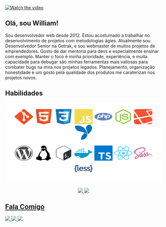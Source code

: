 [![Watch the video](https://i.imgur.com/vKb2F1B.png)](https://www.tiktok.com/@souzaa_r6/video/7117689423059324166?is_from_webapp=1&sender_device=pc&web_id=7127352161256850950)

<!-- # William Enrique Pereira Carrasquero -->

<!-- ### Hi there 👋 -->
<!-- <div align="center" style="display: inline_block; padding: 20px 0px 20px 0px;">
<img align="center" alt="William-GIT" height="120" width="120" src="https://avatars.githubusercontent.com/pereirawe">
</div> -->


<h2>Olá, sou William!</h2>
<p>Sou desenvolvedor web desde 2012. Estou acostumado a trabalhar no desenvolvimento de projetos com metodologias ágies. Atualmente sou Desenvolvedor Senior na Getrak, e sou webmaster de muitos projetos de emprendedores. Gosto de dar mentoria para devs e especialmente ensinar com exemplo. Manter o foco é minha prioridade, experiência, e muita capacidade para debugar são minhas ferramentas mais valiosas para combater bugs na mira nos projetos legados. Planejamento, organização honestidade e um gosto pela qualidade dos produtos me caraterizan nos projetos novos.
</p>

<h2>Habilidades</h2>
<div align="center" style="display: inline_block; background-color: white; padding: 20px 0px 20px 0px;">
	<img align="center" alt="William-GIT" height="50" width="60" src="https://raw.githubusercontent.com/devicons/devicon/master/icons/git/git-plain.svg">
  <img align="center" alt="William-HTML" height="50" width="60" src="https://raw.githubusercontent.com/devicons/devicon/master/icons/html5/html5-original.svg">
  <img align="center" alt="William-CSS" height="50" width="60" src="https://raw.githubusercontent.com/devicons/devicon/master/icons/css3/css3-original.svg">
  <img align="center" alt="William-Js" height="50" width="60" src="https://raw.githubusercontent.com/devicons/devicon/master/icons/javascript/javascript-plain.svg">
  <img align="center" alt="William-PHP" height="50" width="60" src="https://raw.githubusercontent.com/devicons/devicon/master/icons/php/php-plain.svg">
	<img align="center" alt="William-NODE" height="50" width="60" src="https://raw.githubusercontent.com/devicons/devicon/master/icons/nodejs/nodejs-plain.svg">
	<img align="center" alt="William-LARAVEL" height="50" width="60" src="https://raw.githubusercontent.com/devicons/devicon/master/icons/laravel/laravel-plain.svg">
	<img align="center" alt="William-YII" height="50" width="60" src="https://raw.githubusercontent.com/devicons/devicon/master/icons/yii/yii-plain.svg">
	</br>
	</br>
	<img align="center" alt="William-WORDPRESS" height="50" width="60" src="https://raw.githubusercontent.com/devicons/devicon/master/icons/wordpress/wordpress-plain.svg">
	<img align="center" alt="William-LINUX" height="50" width="60" src="https://raw.githubusercontent.com/devicons/devicon/master/icons/linux/linux-plain.svg">
	<img align="center" alt="William-BASH" height="50" width="60" src="https://raw.githubusercontent.com/devicons/devicon/master/icons/bash/bash-plain.svg">
	<img align="center" alt="William-DOCKER" height="50" width="60" src="https://raw.githubusercontent.com/devicons/devicon/master/icons/docker/docker-plain.svg">
  <img align="center" alt="William-TS" height="50" width="60" src="https://raw.githubusercontent.com/devicons/devicon/master/icons/typescript/typescript-plain.svg">
  <img align="center" alt="William-REACT" height="50" width="60" src="https://raw.githubusercontent.com/devicons/devicon/master/icons/react/react-original.svg">
  <img align="center" alt="William-SASS" height="50" width="60" src="https://raw.githubusercontent.com/devicons/devicon/master/icons/sass/sass-original.svg">
	<img align="center" alt="William-LESS" height="50" width="60" src="https://raw.githubusercontent.com/devicons/devicon/master/icons/less/less-plain-wordmark.svg">
	<br>
  </div><br/>

<div align="center">
  <a href="https://github.com/pereirawe">
  <img height="180em" src="https://github-readme-stats.vercel.app/api?username=pereirawe&show_icons=true&theme=dracula&include_all_commits=true&count_private=true"/>
  <img height="180em" src="https://github-readme-stats.vercel.app/api/top-langs/?username=pereirawe&layout=compact&langs_count=7&theme=dracula"/>
	
</div>

<h2>Fala Comigo</h2>
<div> 
  <!-- <a href="https://www.youtube.com/channel/UC5w7ndOUZ6oJTArN0WfCPrg" target="_blank">
    <img src="https://img.shields.io/badge/YouTube-FF0000?style=for-the-badge&logo=youtube&logoColor=white" target="_blank">
  </a> -->
  <a href="https://www.instagram.com/pereirawe/" target="_blank">
    <img src="https://img.shields.io/badge/-Instagram-%23E4405F?style=for-the-badge&logo=instagram&logoColor=white" target="_blank">
  </a>
  <!-- <a href = "mailto:gustavo.felixreal@gmail.com">
    <img src="https://img.shields.io/badge/-Gmail-%23333?style=for-the-badge&logo=gmail&logoColor=white" target="_blank">
  </a> -->
  <a href="https://www.linkedin.com/in/pereirawe/" target="_blank">
    <img src="https://img.shields.io/badge/-LinkedIn-%230077B5?style=for-the-badge&logo=linkedin&logoColor=white" target="_blank">
  </a> 
	<a href="https://api.whatsapp.com/send?phone=+5541987603488&text=%20" target="_blank">
    <img src="https://img.shields.io/badge/-Whatsapp-%075E54?style=for-the-badge&logo=whatsapp&logoColor=white" target="_blank">
  </a> 
 
  <!--![Snake animation](https://github.com/rafaballerini/rafaballerini/blob/output/github-contribution-grid-snake.svg)-->
 
</div>

<!--
**pereirawe/pereirawe** is a ✨ _special_ ✨ repository because its `README.md` (this file) appears on your GitHub profile.

Here are some ideas to get you started:

- 🔭 I’m currently working on ...
- 🌱 I’m currently learning ...
- 👯 I’m looking to collaborate on ...
- 🤔 I’m looking for help with ...
- 💬 Ask me about ...
- 📫 How to reach me: ...
- 😄 Pronouns: ...
- ⚡ Fun fact: ...
-->
